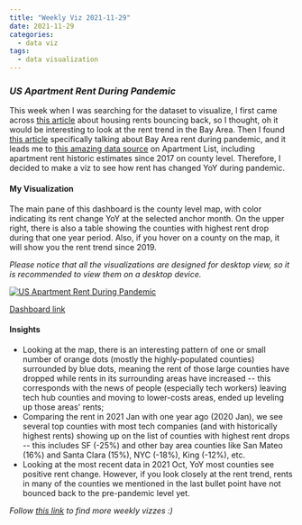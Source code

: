 ```yaml
---
title: "Weekly Viz 2021-11-29"
date: 2021-11-29
categories:
  - data viz
tags:
  - data visualization
---
```


### *US Apartment Rent During Pandemic*

This week when I was searching for the dataset to visualize, I first came across [this article](https://www.economist.com/graphic-detail/2021/11/24/are-housing-rents-in-cities-bouncing-back) about housing rents bouncing back, so I thought, oh it would be interesting to look at the rent trend in the Bay Area. Then I found [this article](https://www.sfchronicle.com/bayarea/article/These-Bay-Area-cities-have-seen-the-largest-16606467.php) specifically talking about Bay Area rent during pandemic, and it leads me to [this amazing data source](https://www.apartmentlist.com/research/category/data-rent-estimates) on Apartment List, including apartment rent historic estimates since 2017 on county level. Therefore, I decided to make a viz to see how rent has changed YoY during pandemic.  

#### My Visualization

The main pane of this dashboard is the county level map, with color indicating its rent change YoY at the selected anchor month. On the upper right, there is also a table showing the counties with highest rent drop during that one year period. Also, if you hover on a county on the map, it will show you the rent trend since 2019.  
  
*Please notice that all the visualizations are designed for desktop view, so it is recommended to view them on a desktop device.*  

<div class='tableauPlaceholder' id='viz1638245708157' style='position: relative'>
  <noscript><a href='#'>
    <img alt='US Apartment Rent During Pandemic ' src='https:&#47;&#47;public.tableau.com&#47;static&#47;images&#47;20&#47;20211129USApartmentRentDuringPandemic&#47;USApartmentRentDuringPandemic&#47;1_rss.png' style='border: none' />
    </a></noscript>
  <object class='tableauViz'  style='display:none;'>
    <param name='host_url' value='https%3A%2F%2Fpublic.tableau.com%2F' />
    <param name='embed_code_version' value='3' /> 
    <param name='site_root' value='' />
    <param name='name' value='20211129USApartmentRentDuringPandemic&#47;USApartmentRentDuringPandemic' />
    <param name='tabs' value='no' />
    <param name='toolbar' value='yes' />
    <param name='static_image' value='https:&#47;&#47;public.tableau.com&#47;static&#47;images&#47;20&#47;20211129USApartmentRentDuringPandemic&#47;USApartmentRentDuringPandemic&#47;1.png' />
    <param name='animate_transition' value='yes' />
    <param name='display_static_image' value='yes' />
    <param name='display_spinner' value='yes' />
    <param name='display_overlay' value='yes' />
    <param name='display_count' value='yes' />
    <param name='language' value='en-US' />
    <param name='filter' value='publish=yes' />
  </object></div>          
  <script type='text/javascript'>     
  var divElement = document.getElementById('viz1638245708157');       
  var vizElement = divElement.getElementsByTagName('object')[0];                
  if ( divElement.offsetWidth > 800 ) { vizElement.style.width='800px';vizElement.style.height='627px';} else if ( divElement.offsetWidth > 500 ) { vizElement.style.width='800px';vizElement.style.height='627px';} else { vizElement.style.width='100%';vizElement.style.height='727px';}         
  var scriptElement = document.createElement('script');                 
  scriptElement.src = 'https://public.tableau.com/javascripts/api/viz_v1.js';   
  vizElement.parentNode.insertBefore(scriptElement, vizElement);            
</script>
  
[Dashboard link](https://public.tableau.com/views/20211129USApartmentRentDuringPandemic/USApartmentRentDuringPandemic?:language=en-US&publish=yes&:display_count=n&:origin=viz_share_link)
  
#### Insights
* Looking at the map, there is an interesting pattern of one or small number of orange dots (mostly the highly-populated counties) surrounded by blue dots, meaning the rent of those large counties have dropped while rents in its surrounding areas have increased -- this corresponds with the news of people (especially tech workers) leaving tech hub counties and moving to lower-costs areas, ended up leveling up those areas' rents;  
* Comparing the rent in 2021 Jan with one year ago (2020 Jan), we see several top counties with most tech companies (and with historically highest rents) showing up on the list of counties with highest rent drops -- this includes SF (-25%) and other bay area counties like San Mateo (16%) and Santa Clara (15%), NYC (-18%), King (-12%), etc.  
* Looking at the most recent data in 2021 Oct, YoY most counties see positive rent change. However, if you look closely at the rent trend, rents in many of the counties we mentioned in the last bullet point have not bounced back to the pre-pandemic level yet.   

 
*Follow [this link](https://yudong-94.github.io/personal-website/project/WeeklyViz2021/) to find more weekly vizzes :)*
